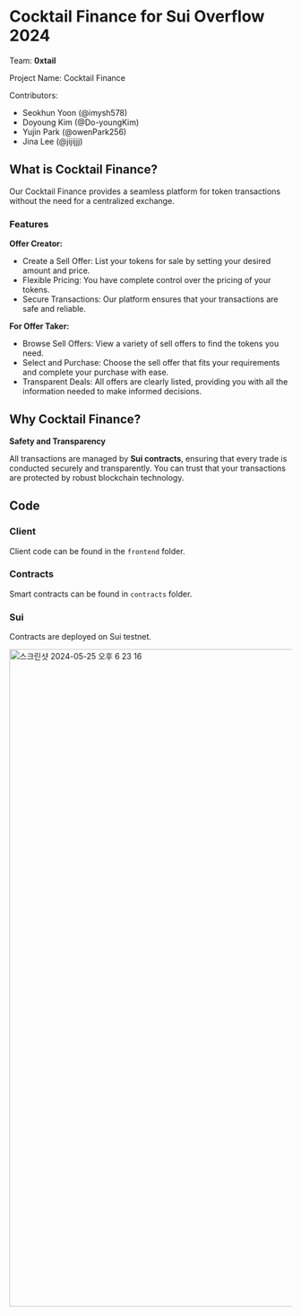 
# Cocktail Finance for Sui Overflow 2024
Team: **0xtail**

Project Name: Cocktail Finance

Contributors:
- Seokhun Yoon (@imysh578)
- Doyoung Kim (@Do-youngKim)
- Yujin Park (@owenPark256)
- Jina Lee (@jijijjj)


## What is Cocktail Finance?
Our Cocktail Finance provides a seamless platform for token transactions without the need for a centralized exchange.

### Features
**Offer Creator:**

- Create a Sell Offer: List your tokens for sale by setting your desired amount and price.
- Flexible Pricing: You have complete control over the pricing of your tokens.
- Secure Transactions: Our platform ensures that your transactions are safe and reliable.

**For Offer Taker:**

- Browse Sell Offers: View a variety of sell offers to find the tokens you need.
- Select and Purchase: Choose the sell offer that fits your requirements and complete your purchase with ease.
- Transparent Deals: All offers are clearly listed, providing you with all the information needed to make informed decisions.

## Why Cocktail Finance?
**Safety and Transparency**

All transactions are managed by **Sui contracts**, ensuring that every trade is conducted securely and transparently. You can trust that your transactions are protected by robust blockchain technology.


## Code
### Client

Client code can be found in the `frontend` folder.

### Contracts

Smart contracts can be found in `contracts` folder.

### Sui

Contracts are deployed on Sui testnet.

<img width="1171" alt="스크린샷 2024-05-25 오후 6 23 16" src="https://github.com/0xtail-hackathon/sui-overflow-2024/assets/13637977/78518d85-96b7-4d2c-bbeb-bde0c758027e">

